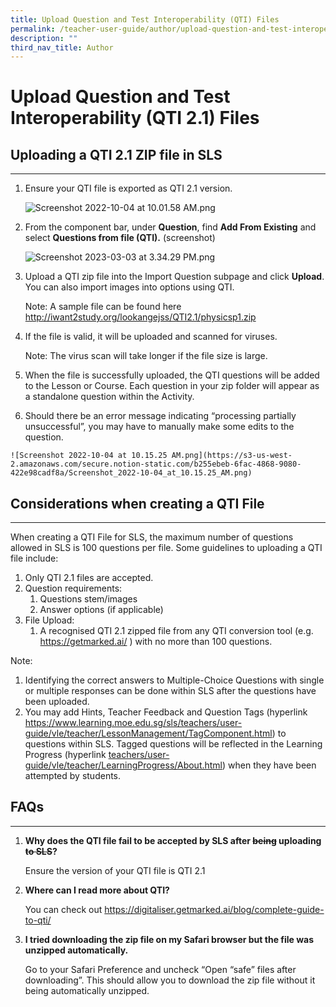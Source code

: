 ```yaml
---
title: Upload Question and Test Interoperability (QTI) Files
permalink: /teacher-user-guide/author/upload-question-and-test-interoperability-qti-files/
description: ""
third_nav_title: Author
---
```

<h1 id="upload-question-and-test-interoperability-qti-2-1-files">Upload <strong>Question and Test Interoperability (QTI 2.1)</strong> Files</h1>
<h2 id="uploading-a-qti-2-1-zip-file-in-sls">Uploading a QTI 2.1 ZIP file in SLS</h2>
<hr>
<ol>
<li><p>Ensure your QTI file is exported as QTI 2.1 version.  </p>
<p> <img alt="Screenshot 2022-10-04 at 10.01.58 AM.png" src="https://s3-us-west-2.amazonaws.com/secure.notion-static.com/9e310bca-c6ba-4492-b88f-b3e37d2788a5/Screenshot_2022-10-04_at_10.01.58_AM.png"></p>
</li>
<li><p>From the component bar, under <strong>Question</strong>, find <strong>Add From Existing</strong> and select <strong>Questions from file (QTI).</strong> (screenshot)</p>
<p> <img alt="Screenshot 2023-03-03 at 3.34.29 PM.png" src="https://s3-us-west-2.amazonaws.com/secure.notion-static.com/a04991b0-f404-4406-ba45-ffe029a6eb91/Screenshot_2023-03-03_at_3.34.29_PM.png"></p>
</li>
<li><p>Upload a QTI zip file into the Import Question subpage and click <strong>Upload</strong>. You can also import images into options using QTI.</p>
<p> Note: A sample file can be found here <a href="http://iwant2study.org/lookangejss/QTI2.1/physicsp1.zip">http://iwant2study.org/lookangejss/QTI2.1/physicsp1.zip</a> </p>
</li>
<li><p>If the file is valid, it will be uploaded and scanned for viruses.</p>
<p> Note: The virus scan will take longer if the file size is large.</p>
</li>
<li><p>When the file is successfully uploaded, the QTI questions will be added to the Lesson or Course. Each question in your zip folder will appear as a standalone question within the Activity.</p>
</li>
<li>Should there be an error message indicating “processing partially unsuccessful”, you may have to manually make some edits to the question. </li>
</ol>
<pre><code>![<span class="hljs-string">Screenshot 2022-10-04 at 10.15.25 AM.png</span>](<span class="hljs-link">https://s3-us-west-2.amazonaws.com/secure.notion-static.com/b255ebeb-6fac-4868-9080-422e98cadf8a/Screenshot_2022-10-04_at_10.15.25_AM.png</span>)
</code></pre><h2 id="considerations-when-creating-a-qti-file">Considerations when creating a QTI File</h2>
<hr>
<p>When creating a QTI File for SLS, the maximum number of questions allowed in SLS is 100 questions per file. Some guidelines to uploading a QTI file include:</p>
<ol>
<li>Only QTI 2.1 files are accepted.</li>
<li>Question requirements: <ol>
<li>Questions stem/images </li>
<li>Answer options (if applicable)</li>
</ol>
</li>
<li>File Upload:<ol>
<li>A recognised QTI 2.1 zipped file from any QTI conversion tool (e.g. <a href="https://getmarked.ai/">https://getmarked.ai/</a> ) with no more than 100 questions.</li>
</ol>
</li>
</ol>
<p>Note:</p>
<ol>
<li>Identifying the correct answers to Multiple-Choice Questions with single or multiple responses can be done within SLS after the questions have been uploaded.</li>
<li>You may add Hints, Teacher Feedback and Question Tags (hyperlink <a href="https://www.learning.moe.edu.sg/sls/teachers/user-guide/vle/teacher/LessonManagement/TagComponent.html">https://www.learning.moe.edu.sg/sls/teachers/user-guide/vle/teacher/LessonManagement/TagComponent.html</a>) to questions within SLS. Tagged questions will be reflected in the Learning Progress (hyperlink <a href="https://www.preprd.sls.ufinity.com/sls/teachers/user-guide/vle/teacher/LearningProgress/About.html">teachers/user-guide/vle/teacher/LearningProgress/About.html</a>) when they have been attempted by students.</li>
</ol>
<h2 id="faqs">FAQs</h2>
<hr>
<ol>
<li><p><strong>Why does the QTI file fail to be accepted by SLS after <del>being</del> uploading <del>to SLS</del>?</strong> </p>
<p> Ensure the version of your QTI file is QTI 2.1 </p>
</li>
<li><p><strong>Where can I read more about QTI?</strong></p>
<p> You can check out <a href="https://digitaliser.getmarked.ai/blog/complete-guide-to-qti/">https://digitaliser.getmarked.ai/blog/complete-guide-to-qti/</a></p>
</li>
<li><p><strong>I tried downloading the zip file on my Safari browser but the file was unzipped automatically.</strong></p>
<p> Go to your Safari Preference and uncheck “Open “safe” files after downloading”. This should allow you to download the zip file without it being automatically unzipped.</p>
</li>
</ol>
